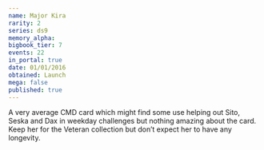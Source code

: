 ```yaml
---
name: Major Kira
rarity: 2
series: ds9
memory_alpha:
bigbook_tier: 7
events: 22
in_portal: true
date: 01/01/2016
obtained: Launch
mega: false
published: true
---
```


A very average CMD card which might find some use helping out Sito, Seska and Dax in weekday challenges but nothing amazing about the card. Keep her for the Veteran collection but don’t expect her to have any longevity.
